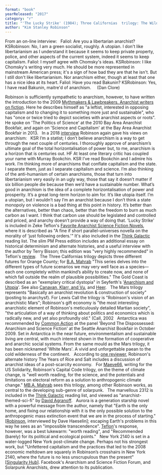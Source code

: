 ```yaml
---
format: "book"
yearReleased: "2017"
category: "r"
title: "'The Lucky Strike' (1984); Three Californias  trilogy: The Wild Shore (1984), The Gold Coast (1988), and Pacific Edge (1990); Mars trilogy: Red Mars (1992), Green Mars  (1993), Blue Mars (1996); Antarctica (1997); The Years of Rice and Salt (2002); Capital Code  trilogy:  Forty Signs of Rain (2004), Fifty Degrees Below (2005), Sixty Days and Counting (2007);  2312 (2012); Aurora (2015); New York 2140"
author: "Kim Stanley Robinson"
---
```

From an on-line interview:
 
Faliol: Are you a libertarian anarchist?
KSRobinson: No, I am a green socialist, roughly. A utopian. I don't like libertarianism as I understand it because it seems to keep private property, police, and other aspects of the current system, indeed it seems to keep capitalism.
Faliol: I myself agree with Chomsky's ideas.
KSRobinson: I like Chomsky's writing very much. He should be more represented in mainstream American press; it's a sign of how bad they are that he isn't. But I still don't like libertarianism. Nor anarchism either, though at least that one has a nice idea at its heart.
Faliol: Have you read Bakunin?
KSRobinson: Yes, I have read Bakunin, maitre'd of anarchism.     (Dan Clore)
 
Robinson is sufficiently sympathetic to anarchism, however, to have written the  introduction to the 2009 <a href="k.htm#Killjoy">Mythmakers &amp; Lawbreakers. Anarchist writers on  fiction</a>. Here he describes himself as "a leftist, interested in opposing  capitalism and to changing it to something more just and sustainable", who has  "once or twice tried to depict societies with anarchist aspects or roots". He  spoke on 'The Politics of Science' at the 2010 Bay Area Anarchist Bookfair, and  again on 'Science and Capitalism' at the Bay Area Anarchist Bookfair in 2013.
 
In a 2018 <a href="https://www.radicalphilosophy.com/interview/the-realism-of-our-time"> interview</a> Robinson again gave his views on anarchism:
 
KSR I’m a statist; I don’t believe  anarchism is a way to get through the next couple of centuries. I thoroughly  approve of anarchism’s ultimate goal of the total horizontalisation of power  but, to me, anarchism is a horizon that is centuries out.
HF At least one literary critic has  coupled your name with Murray Bookchin.
KSR I’ve read Bookchin and I admire his  work. I’m thinking more of anarchisms that conflate capitalism and the state. I  separate them, just as I separate capitalism and science. I’m also thinking of  the anti-humanism of certain anarchisms, those that turn into libertarianism  very easily in an ugly way, those that say it doesn’t matter if six billion  people die because then we’d have a sustainable number. What’s good in anarchism  is the idea of a complete horizontalisation of power and prosperity. It’s a  great long-term horizon to aim for. It’s like utopia itself. I’m a utopian, but  I wouldn’t say I’m an anarchist because I don’t think a state monopoly on  violence is a bad thing at this point in history. It’s better than the  alternatives, better than chaos, better than the freedom to burn as much carbon  as I want. I think that carbon use should be legislated and controlled and  priced, and anarchy doesn’t provide a way of doing that.
'Lucky Strike' is included in Zeke Teflon's  <a href="http://seesharppress.wordpress.com/2013/10/24/anarchist-science-fiction-favorite-novels/"> Favorite Anarchist Science Fiction Novels</a>,  where it is described as "A fine if short parallel-universes novella on the  morality of 'just following orders.'" It's also included in the <a href="http://thinkgalactic.org/reading-lists/by-author/">Think Galactic</a>  reading list. The slim PM Press edition includes an additional essay on  historical determinism and alternate histories, and a useful interview with the  author by Terry Bisson; this edition was "very highly recommended" in Teflon's <a href="https://seesharppress.wordpress.com/2014/11/21/review-lucky-strike/"> review</a>.
 
The  Three Californias trilogy depicts three different futures for Orange County;  for <a href="https://bamahrab.wordpress.com/2016/05/19/the-politics-of-science-fiction-kim-stanley-robinson-and-the-rise-of-solarpunk/"> B.A. Mahrab</a> "This series delves into the different types of future scenarios  we may very well face as a species—each one completely within mankind’s ability  to create now, and none of which fall outside the realm of plausible  possibilities." The Gold  Coast is described as an "exemplary critical dystopia" in Seyferth's '<a href="https://www.academia.edu/4377644/Anarchism_and_Utopia">Anarchism  and Utopia</a>'. See also <a href="https://web.duke.edu/polygraph/kimstanleyrobinson.pdf">Canavan, Klarr,  and Vu</a>, and <a href="https://newrepublic.com/article/123217/new-utopians"> Heer</a>.
 
The Mars trilogy represents  "Basically an anarchist revolution & construction of society" (posting to anarchysf). For Lewis Call the trilogy  is "Robinson's vision of an anarchistic Mars"; Robinson's gift economy is "the  most interesting anarchistic element of Robinson's meticulously detailed Martian  society", "the articulation of a way of thinking about politics and economics  which is radically new, and yet also profoundly old." (Call, 2002
 
Antarctica was recommended by <a href="http://nwsfsnews.blogspot.com/2009/10/i-wanna-read-sf-anarchy.html"> Common Action</a> at the panel 'Beyond The Dispossessed: Anarchism and Science  Fiction' at the Seattle Anarchist Bookfair in October 2009. Set in Antarctica in  the near future, environmentalism and sustainable living are central, with much  interest shown in the formation of cooperative and anarchic social systems. From  the same mould as the Mars trilogy, it has been nicknamed 'White Mars'. A  vivid and unforgettable paean to the cold wilderness of the continent.
 
According to <a href="http://www.strangehorizons.com/2002/20020520/rice_and_salt.shtml">one  reviewer</a>, Robinson's alternate history The Years of Rice and Salt  includes a discussion of anarchist ideas of a post-scarcity economy.
 
For <a href="http://www.solidarity-us.org/node/2137">Maeve66</a>, writing for the US  Solidarity, Robinson's Capital Code  trilogy, on the theme of climate change, is "well worth reading, for the  science, and the potentials and limitations on electoral reform as a solution to  anthropogenic climate change." <a href="https://bamahrab.wordpress.com/2016/05/19/the-politics-of-science-fiction-kim-stanley-robinson-and-the-rise-of-solarpunk/"> MB.A. Mahrab</a> sees this trilogy, among other Robinson works, as central to the  developing sub-genre of solarpunk.
 
The  marvellous 2312 is included in the <a href="http://thinkgalactic.org/reading-lists/by-author/">Think Galactic</a>  reading list, and viewed as "anarchist-themed-sci-fi" by <a href="http://www.goodreads.com/review/show/536628085">David Agranoff</a>.
 
Aurora  is a generation starship novel with a powerful message from the author, namely  that "Earth is the only home, and fixing our relationship with it is the only  possible solution to the anthropogenic mass extinction event that we are in the  process of starting." [<a href="http://www.publicbooks.org/interviews/earth-first-then-mars-an-interview-with-kim-stanley-robinson">Robinson</a>,  interviewed by Dave Haeselin]; escaping Earth's problems in this way he sees as  an "impossible transcendence". <a href="https://seesharppress.wordpress.com/2015/10/16/review-aurora-by-kim-stanley-robinson/"> Teflon</a>'s response, however, was a best lukewarm: "worth reading", and  "Recommended (barely) for its political and ecological points."
 
New York  2140 is set in a water-logged New York post-climate change. Perhaps not his  strongest work, but "Unfettered capitalism and the practices that led to the  2008 economic meltdown are squarely in Robinson’s crosshairs in New York 2140,  where the future is no less unscrupulous than the present" [<a href="https://singularityhub.com/2017/01/06/new-york-2140-is-a-sci-fi-vision-of-the-world-reshaped-by-climate-change/">Singularity  Hub</a>]. Facebook's Anarchism and Science Fiction Forum, and Solarpunk  Anarchists, drew attention to its publication.